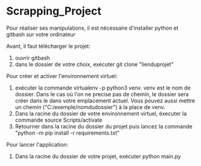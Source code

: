 # Scrapping_Project

Pour réaliser ses manipulations, il est nécessaire d'installer python et gitbash sur votre ordinateur

Avant, il faut télécharger le projet:

1. ouvrir gitbash
2. dans le dossier de votre choix, exécuter git clone "lienduprojet"

Pour créer et activer l'environnement virtuel:

1. exécuter la commande virtualenv -p python3 venv.
   venv est le nom de dossier. Dans le cas où l'on ne precise pas de chemin, le dossier sera créer dans le dans votre emplacement actuel. Vous pouvez aussi mettre un chemin ("C:/exemple/nomdudossier") à la place de venv.
2. Dans la racine du dossier de votre environnement virtuel, éxecuter la commande source Scripts/activate
3. Retourner dans la racine du dossier du projet puis lancez la commande "python -m pip install -r requirements.txt"

Pour lancer l'application:

1. Dans la racine du dossier de votre projet, exécuter python main.py

